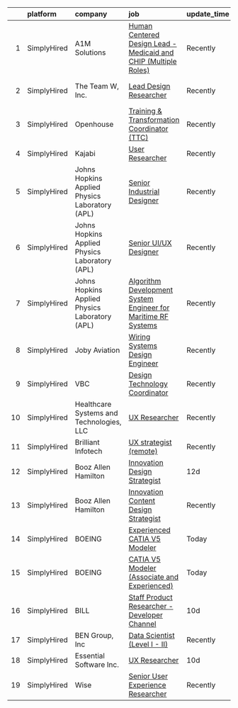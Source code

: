 

|    | platform    | company                                        | job                                                                                                                                                                           | update_time   | location                      |
|---:|:------------|:-----------------------------------------------|:------------------------------------------------------------------------------------------------------------------------------------------------------------------------------|:--------------|:------------------------------|
|  1 | SimplyHired | A1M Solutions                                  | [Human Centered Design Lead - Medicaid and CHIP (Multiple Roles)](https://www.simplyhired.com/job/uxyOkiRP-QyeK7kWRXuU2pV4YL6guvOGFjGDnx1hs2Kcfi_OeuNrwQ?q=generative+design) | Recently      | Baltimore, MD                 |
|  2 | SimplyHired | The Team W, Inc.                               | [Lead Design Researcher](https://www.simplyhired.com/job/edXLRBB82M7ColHGDp_sg_laPnVJ7nBJc-RVguNGrIeFDfe3V8AXhA?q=generative+design)                                          | Recently      | Philadelphia, PA +3 locations |
|  3 | SimplyHired | Openhouse                                      | [Training & Transformation Coordinator (TTC)](https://www.simplyhired.com/job/jUycWh49xy00zLu_lW7IIbFGNs0JT3R-eohUJ5gBEjzjcMddCn0IVQ?q=generative+design)                     | Recently      | Remote                        |
|  4 | SimplyHired | Kajabi                                         | [User Researcher](https://www.simplyhired.com/job/MOPU9WF3mWweF76jqMGjPKAOVD301W9xQ83oKIMJ0HDHZfk_NjMM3Q?q=generative+design)                                                 | Recently      | Irvine, CA                    |
|  5 | SimplyHired | Johns Hopkins Applied Physics Laboratory (APL) | [Senior Industrial Designer](https://www.simplyhired.com/job/cWteweR2HUSB-M6HNfjiwbg6s9QWBdHzzWW_VIcrN6UKsXa3uDdpvw?q=generative+design)                                      | Recently      | Laurel, MD                    |
|  6 | SimplyHired | Johns Hopkins Applied Physics Laboratory (APL) | [Senior UI/UX Designer](https://www.simplyhired.com/job/XekYxeyyApVfVLZhaQnb7XFlFwSQ8hvveUoKxsi_oR4UHQdCGCeMbg?q=generative+design)                                           | Recently      | Laurel, MD                    |
|  7 | SimplyHired | Johns Hopkins Applied Physics Laboratory (APL) | [Algorithm Development System Engineer for Maritime RF Systems](https://www.simplyhired.com/job/SJzGRKuXEQz7uv44VnSBJRUMqFkGkegDga8Y-uUDuspRAuw5h69KAg?q=generative+design)   | Recently      | Laurel, MD                    |
|  8 | SimplyHired | Joby Aviation                                  | [Wiring Systems Design Engineer](https://www.simplyhired.com/job/ph-RtUeVS1j-cS9aYmgDjvNKis95V8_ZtjiX_OL6YJ83jhTvh2dCnQ?q=generative+design)                                  | Recently      | Santa Cruz, CA                |
|  9 | SimplyHired | VBC                                            | [Design Technology Coordinator](https://www.simplyhired.com/job/OlFjQ7-PLkfGpxUfzrhsSEDpZxwOOXJX4FQwA_u30AEJ7KJsL_3Nvg?q=generative+design)                                   | Recently      | Somerville, MA                |
| 10 | SimplyHired | Healthcare Systems and Technologies, LLC       | [UX Researcher](https://www.simplyhired.com/job/CXYHGQMn5Fiy5qB3LdFMh1hP3FiZ-VKBnnP2_ATBDMQk0AJFXO_Aqw?q=generative+design)                                                   | Recently      | Remote                        |
| 11 | SimplyHired | Brilliant Infotech                             | [UX strategist (remote)](https://www.simplyhired.com/job/KhRzNcefm4xgN_98k-5HPYFRgt2zUpcCkeDXoBQ-pY8OMbuJN95D-w?q=generative+design)                                          | Recently      | Remote                        |
| 12 | SimplyHired | Booz Allen Hamilton                            | [Innovation Design Strategist](https://www.simplyhired.com/job/32kHabJ_GNa7AYTSiT6tY3wiqN5vHxuwpK2NygIW5WW1X_SirsdwsQ?q=generative+design)                                    | 12d           | Arlington, VA                 |
| 13 | SimplyHired | Booz Allen Hamilton                            | [Innovation Content Design Strategist](https://www.simplyhired.com/job/A_KIko8rtDhDTW9OJtq3LroX0oep05k_H6-_ON2mt_m9nD70Snmcvg?q=generative+design)                            | Recently      | Arlington, VA                 |
| 14 | SimplyHired | BOEING                                         | [Experienced CATIA V5 Modeler](https://www.simplyhired.com/job/kMcPoQNurmTL2q1oQjBZgFMWnN5k6DcF9F9ZqqIGp2jtv5lBYi2ymA?q=generative+design)                                    | Today         | Huntington Beach, CA          |
| 15 | SimplyHired | BOEING                                         | [CATIA V5 Modeler (Associate and Experienced)](https://www.simplyhired.com/job/0tLbYsTrM6jAcX_KIipnhqe1jYuFJt2jRtXKZAEuVpV_GlVzie8juw?q=generative+design)                    | Today         | Huntington Beach, CA          |
| 16 | SimplyHired | BILL                                           | [Staff Product Researcher - Developer Channel](https://www.simplyhired.com/job/MVFCJtciFzn2oOqBiBvWBtHxuYd5JQ8E2PLm3FzSdYBkLmxhaiWqJQ?q=generative+design)                    | 10d           | San Jose, CA                  |
| 17 | SimplyHired | BEN Group, Inc                                 | [Data Scientist (Level I - II)](https://www.simplyhired.com/job/tmv5vgoSXu7itrWFr56ue6HeBITKBmNb720Q6QKiPbJR5PrsGndg4g?q=generative+design)                                   | Recently      | Provo, UT                     |
| 18 | SimplyHired | Essential Software Inc.                        | [UX Researcher](https://www.simplyhired.com/job/YAzY6HxZnL02ihwHdMGYZpjkfvMAlgGxT9xZdQ1Btu3avAoCPjHPhg?q=generative+design)                                                   | 10d           | Rockville, MD                 |
| 19 | SimplyHired | Wise                                           | [Senior User Experience Researcher](https://www.simplyhired.com/job/ZIyOgPUWoOGInG3Um64qXYv9DUn3BmUzj8pSzvrBwpAXHX3TO27zbg?q=generative+design)                               | Recently      | New York, NY                  |